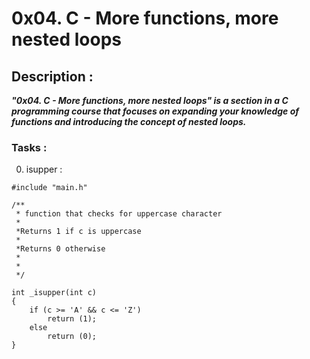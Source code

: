 # 0x04. C - More functions, more nested loops
## Description :

***"0x04. C - More functions, more nested loops" is a section in a C programming course that focuses on expanding your knowledge of functions and introducing the concept of nested loops.***

### Tasks :

 0. isupper :

```
#include "main.h"

/**
 * function that checks for uppercase character
 * 
 *Returns 1 if c is uppercase
 * 
 *Returns 0 otherwise
 * 
 * 
 */

int _isupper(int c)
{
	if (c >= 'A' && c <= 'Z')
		return (1);
	else
		return (0);
}

```



